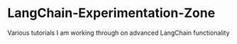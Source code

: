 # LangChain-Experimentation-Zone
Various tutorials I am working through on advanced LangChain functionality
